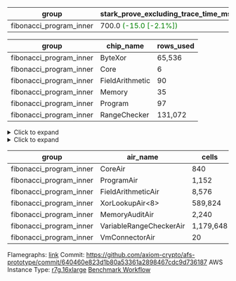 | group | stark_prove_excluding_trace_time_ms | total_cells | total_cells_used | trace_gen_time_ms |
| --- | --- | --- | --- | --- |
| fibonacci_program_inner | 700.0 <span style="color: green">(-15.0 [-2.1%])</span> | 1,782,300 | 200,526 | 1.0 |

| group | chip_name | rows_used |
| --- | --- | --- |
| fibonacci_program_inner | ByteXor | 65,536 |
| fibonacci_program_inner | Core | 6 |
| fibonacci_program_inner | FieldArithmetic | 90 |
| fibonacci_program_inner | Memory | 35 |
| fibonacci_program_inner | Program | 97 |
| fibonacci_program_inner | RangeChecker | 131,072 |

<details>
<summary>Click to expand</summary>

| group | dsl_ir | opcode | frequency |
| --- | --- | --- | --- |
| fibonacci_program_inner |  | JAL | 1 |
| fibonacci_program_inner |  | STOREW | 2 |
| fibonacci_program_inner | AddF | FADD | 30 |
| fibonacci_program_inner | AddFI | FADD | 60 |
| fibonacci_program_inner | Halt | TERMINATE | 1 |
| fibonacci_program_inner | ImmF | STOREW | 2 |

</details>

<details>
<summary>Click to expand</summary>

| group | air_name | dsl_ir | opcode | cells_used |
| --- | --- | --- | --- | --- |
| fibonacci_program_inner | Audit |  | JAL | 19 |
| fibonacci_program_inner | CoreAir |  | JAL | 61 |
| fibonacci_program_inner | Audit |  | STOREW | 38 |
| fibonacci_program_inner | CoreAir |  | STOREW | 122 |
| fibonacci_program_inner | FieldArithmeticAir | AddF | FADD | 930 |
| fibonacci_program_inner | Audit | AddFI | FADD | 570 |
| fibonacci_program_inner | FieldArithmeticAir | AddFI | FADD | 1,860 |
| fibonacci_program_inner | CoreAir | Halt | TERMINATE | 61 |
| fibonacci_program_inner | Audit | ImmF | STOREW | 38 |
| fibonacci_program_inner | CoreAir | ImmF | STOREW | 122 |

</details>

| group | air_name | cells | constraints | interactions | main_cols | perm_cols | prep_cols | quotient_deg | rows |
| --- | --- | --- | --- | --- | --- | --- | --- | --- | --- |
| fibonacci_program_inner | CoreAir | 840 | 114 | 19 | 61 | 44 |  | 2 | 8 |
| fibonacci_program_inner | ProgramAir<BabyBear> | 1,152 | 4 | 1 | 1 | 8 | 9 | 1 | 128 |
| fibonacci_program_inner | FieldArithmeticAir | 8,576 | 28 | 15 | 31 | 36 |  | 2 | 128 |
| fibonacci_program_inner | XorLookupAir<8> | 589,824 | 4 | 1 | 1 | 8 | 3 | 1 | 65,536 |
| fibonacci_program_inner | MemoryAuditAir | 2,240 | 21 | 6 | 19 | 16 |  | 2 | 64 |
| fibonacci_program_inner | VariableRangeCheckerAir | 1,179,648 | 4 | 1 | 1 | 8 | 2 | 1 | 131,072 |
| fibonacci_program_inner | VmConnectorAir | 20 | 4 | 2 | 2 | 8 | 1 | 2 | 2 |



Flamegraphs: [link](https://github.com/axiom-crypto/afs-prototype/actions/runs/11136663016/artifacts/2003943316)
Commit: https://github.com/axiom-crypto/afs-prototype/commit/640460e823d1b80a53361a2898467cdc9d736187
AWS Instance Type: [r7g.16xlarge](https://instances.vantage.sh/aws/ec2/r7g.16xlarge)
[Benchmark Workflow](https://github.com/axiom-crypto/afs-prototype/actions/runs/11136663016)
